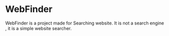# WebFinder
WebFinder is a project made for Searching website.
It is not a search engine , it is a simple website searcher.


